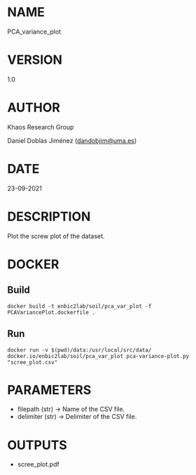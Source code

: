 # NAME

PCA_variance_plot

# VERSION

1.0

# AUTHOR

Khaos Research Group

Daniel Doblas Jiménez (dandobjim@uma.es)

# DATE

23-09-2021

# DESCRIPTION
Plot the screw plot of the dataset.
 
# DOCKER

## Build

```shell
docker build -t enbic2lab/soil/pca_var_plot -f PCAVariancePlot.dockerfile .
```

## Run

```shell
docker run -v $(pwd)/data:/usr/local/src/data/ docker.io/enbic2lab/soil/pca_var_plot pca-variance-plot.py "scree_plot.csv"
```

# PARAMETERS
* filepath (str) -> Name of the CSV file.
* delimiter (str) -> Delimiter of the CSV file.

# OUTPUTS
* scree_plot.pdf